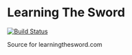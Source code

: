 # Learning The Sword
[![Build Status](https://travis-ci.org/funkymonkeymonk/learning-the-sword.svg?branch=master)](https://travis-ci.org/funkymonkeymonk/learning-the-sword)

Source for learningthesword.com
